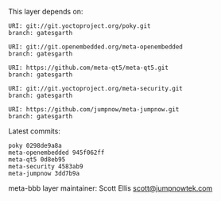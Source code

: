 This layer depends on:

    URI: git://git.yoctoproject.org/poky.git
    branch: gatesgarth

    URI: git://git.openembedded.org/meta-openembedded
    branch: gatesgarth

    URI: https://github.com/meta-qt5/meta-qt5.git
    branch: gatesgarth

    URI: git://git.yoctoproject.org/meta-security.git
    branch: gatesgarth

    URI: https://github.com/jumpnow/meta-jumpnow.git
    branch: gatesgarth


Latest commits:

    poky 0298de9a8a
    meta-openembedded 945f062ff
    meta-qt5 0d8eb95
    meta-security 4583ab9
    meta-jumpnow 3dd7b9a


meta-bbb layer maintainer: Scott Ellis <scott@jumpnowtek.com>
